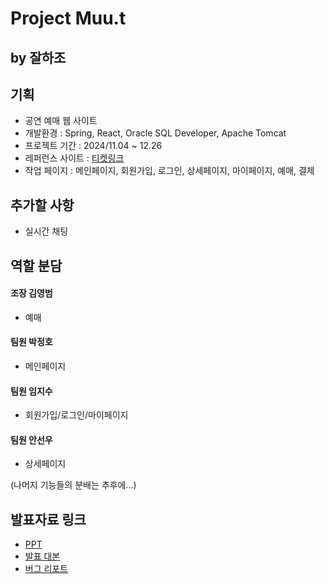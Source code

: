 #  Project **Muu.t** 
## by 잘하조
  
## 기획
- 공연 예매 웹 사이트
- 개발환경 : Spring, React, Oracle SQL Developer, Apache Tomcat
- 프로젝트 기간 : 2024/11.04 ~ 12.26
- 레퍼런스 사이트 : [티켓링크](https://www.ticketlink.co.kr/home)
- 작업 페이지 : 메인페이지, 회원가입, 로그인, 상세페이지, 마이페이지, 예매, 결제
 
## 추가할 사항
- 실시간 채팅

## 역할 분담
#### 조장 김영범
- 예매

#### 팀원 박정호
- 메인페이지

#### 팀원 임지수
- 회원가입/로그인/마이페이지

#### 팀원 안선우
- 상세페이지

(나머지 기능들의 분배는 추후에...)

## 발표자료 링크
- [PPT](https://...)
- [발표 대본](https://...)
- [버그 리포트](https://...)
